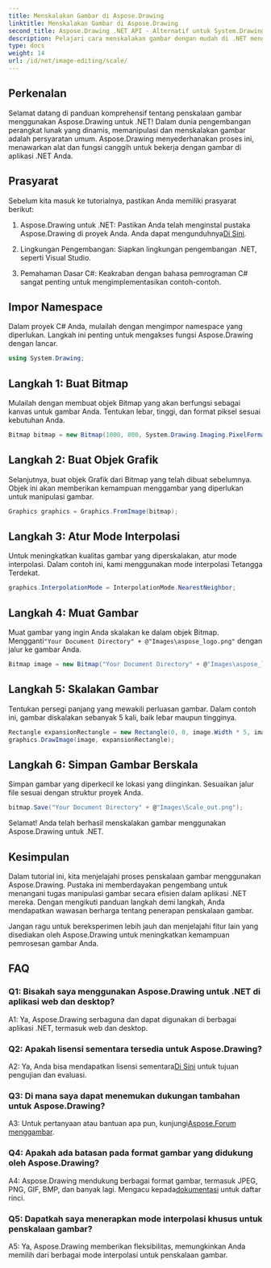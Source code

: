 ```yaml
---
title: Menskalakan Gambar di Aspose.Drawing
linktitle: Menskalakan Gambar di Aspose.Drawing
second_title: Aspose.Drawing .NET API - Alternatif untuk System.Drawing.Common
description: Pelajari cara menskalakan gambar dengan mudah di .NET menggunakan Aspose.Drawing. Panduan langkah demi langkah kami memastikan integrasi yang lancar, memberikan kemampuan manipulasi gambar yang hebat.
type: docs
weight: 14
url: /id/net/image-editing/scale/
---
```

## Perkenalan

Selamat datang di panduan komprehensif tentang penskalaan gambar menggunakan Aspose.Drawing untuk .NET! Dalam dunia pengembangan perangkat lunak yang dinamis, memanipulasi dan menskalakan gambar adalah persyaratan umum. Aspose.Drawing menyederhanakan proses ini, menawarkan alat dan fungsi canggih untuk bekerja dengan gambar di aplikasi .NET Anda.

## Prasyarat

Sebelum kita masuk ke tutorialnya, pastikan Anda memiliki prasyarat berikut:

1.  Aspose.Drawing untuk .NET: Pastikan Anda telah menginstal pustaka Aspose.Drawing di proyek Anda. Anda dapat mengunduhnya[Di Sini](https://releases.aspose.com/drawing/net/).

2. Lingkungan Pengembangan: Siapkan lingkungan pengembangan .NET, seperti Visual Studio.

3. Pemahaman Dasar C#: Keakraban dengan bahasa pemrograman C# sangat penting untuk mengimplementasikan contoh-contoh.

## Impor Namespace

Dalam proyek C# Anda, mulailah dengan mengimpor namespace yang diperlukan. Langkah ini penting untuk mengakses fungsi Aspose.Drawing dengan lancar.

```csharp
using System.Drawing;
```

## Langkah 1: Buat Bitmap

Mulailah dengan membuat objek Bitmap yang akan berfungsi sebagai kanvas untuk gambar Anda. Tentukan lebar, tinggi, dan format piksel sesuai kebutuhan Anda.

```csharp
Bitmap bitmap = new Bitmap(1000, 800, System.Drawing.Imaging.PixelFormat.Format32bppPArgb);
```

## Langkah 2: Buat Objek Grafik

Selanjutnya, buat objek Grafik dari Bitmap yang telah dibuat sebelumnya. Objek ini akan memberikan kemampuan menggambar yang diperlukan untuk manipulasi gambar.

```csharp
Graphics graphics = Graphics.FromImage(bitmap);
```

## Langkah 3: Atur Mode Interpolasi

Untuk meningkatkan kualitas gambar yang diperskalakan, atur mode interpolasi. Dalam contoh ini, kami menggunakan mode interpolasi Tetangga Terdekat.

```csharp
graphics.InterpolationMode = InterpolationMode.NearestNeighbor;
```

## Langkah 4: Muat Gambar

 Muat gambar yang ingin Anda skalakan ke dalam objek Bitmap. Mengganti`"Your Document Directory" + @"Images\aspose_logo.png"` dengan jalur ke gambar Anda.

```csharp
Bitmap image = new Bitmap("Your Document Directory" + @"Images\aspose_logo.png");
```

## Langkah 5: Skalakan Gambar

Tentukan persegi panjang yang mewakili perluasan gambar. Dalam contoh ini, gambar diskalakan sebanyak 5 kali, baik lebar maupun tingginya.

```csharp
Rectangle expansionRectangle = new Rectangle(0, 0, image.Width * 5, image.Height * 5);
graphics.DrawImage(image, expansionRectangle);
```

## Langkah 6: Simpan Gambar Berskala

Simpan gambar yang diperkecil ke lokasi yang diinginkan. Sesuaikan jalur file sesuai dengan struktur proyek Anda.

```csharp
bitmap.Save("Your Document Directory" + @"Images\Scale_out.png");
```

Selamat! Anda telah berhasil menskalakan gambar menggunakan Aspose.Drawing untuk .NET.

## Kesimpulan

Dalam tutorial ini, kita menjelajahi proses penskalaan gambar menggunakan Aspose.Drawing. Pustaka ini memberdayakan pengembang untuk menangani tugas manipulasi gambar secara efisien dalam aplikasi .NET mereka. Dengan mengikuti panduan langkah demi langkah, Anda mendapatkan wawasan berharga tentang penerapan penskalaan gambar.

Jangan ragu untuk bereksperimen lebih jauh dan menjelajahi fitur lain yang disediakan oleh Aspose.Drawing untuk meningkatkan kemampuan pemrosesan gambar Anda.

## FAQ

### Q1: Bisakah saya menggunakan Aspose.Drawing untuk .NET di aplikasi web dan desktop?

A1: Ya, Aspose.Drawing serbaguna dan dapat digunakan di berbagai aplikasi .NET, termasuk web dan desktop.

### Q2: Apakah lisensi sementara tersedia untuk Aspose.Drawing?

 A2: Ya, Anda bisa mendapatkan lisensi sementara[Di Sini](https://purchase.aspose.com/temporary-license/) untuk tujuan pengujian dan evaluasi.

### Q3: Di mana saya dapat menemukan dukungan tambahan untuk Aspose.Drawing?

 A3: Untuk pertanyaan atau bantuan apa pun, kunjungi[Aspose.Forum menggambar](https://forum.aspose.com/c/diagram/17).

### Q4: Apakah ada batasan pada format gambar yang didukung oleh Aspose.Drawing?

 A4: Aspose.Drawing mendukung berbagai format gambar, termasuk JPEG, PNG, GIF, BMP, dan banyak lagi. Mengacu kepada[dokumentasi](https://reference.aspose.com/drawing/net/) untuk daftar rinci.

### Q5: Dapatkah saya menerapkan mode interpolasi khusus untuk penskalaan gambar?

A5: Ya, Aspose.Drawing memberikan fleksibilitas, memungkinkan Anda memilih dari berbagai mode interpolasi untuk penskalaan gambar.